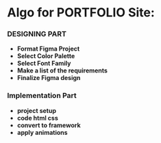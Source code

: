 # **Algo for PORTFOLIO Site:**



### **DESIGNING PART**

* **Format Figma Project**
* **Select Color Palette**
* **Select Font Family**
* **Make a list of the requirements**
* **Finalize Figma design**



### **Implementation Part**

* **project setup**
* **code html css**
* **convert to framework**
* **apply animations**
